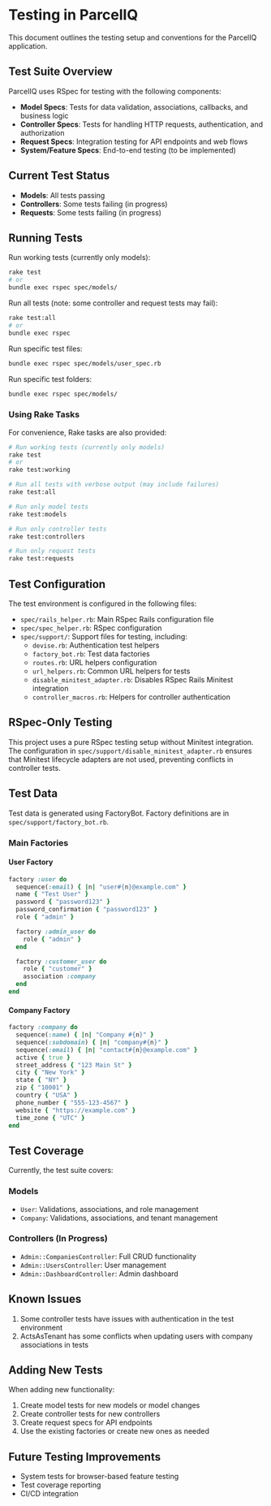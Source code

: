 # Testing in ParcelIQ

This document outlines the testing setup and conventions for the ParcelIQ application.

## Test Suite Overview

ParcelIQ uses RSpec for testing with the following components:

- **Model Specs**: Tests for data validation, associations, callbacks, and business logic
- **Controller Specs**: Tests for handling HTTP requests, authentication, and authorization
- **Request Specs**: Integration testing for API endpoints and web flows
- **System/Feature Specs**: End-to-end testing (to be implemented)

## Current Test Status

- **Models**: All tests passing
- **Controllers**: Some tests failing (in progress)
- **Requests**: Some tests failing (in progress)

## Running Tests

Run working tests (currently only models):

```bash
rake test
# or
bundle exec rspec spec/models/
```

Run all tests (note: some controller and request tests may fail):

```bash
rake test:all
# or
bundle exec rspec
```

Run specific test files:

```bash
bundle exec rspec spec/models/user_spec.rb
```

Run specific test folders:

```bash
bundle exec rspec spec/models/
```

### Using Rake Tasks

For convenience, Rake tasks are also provided:

```bash
# Run working tests (currently only models)
rake test
# or
rake test:working

# Run all tests with verbose output (may include failures)
rake test:all

# Run only model tests
rake test:models

# Run only controller tests
rake test:controllers

# Run only request tests
rake test:requests
```

## Test Configuration

The test environment is configured in the following files:

- `spec/rails_helper.rb`: Main RSpec Rails configuration file
- `spec/spec_helper.rb`: RSpec configuration
- `spec/support/`: Support files for testing, including:
  - `devise.rb`: Authentication test helpers
  - `factory_bot.rb`: Test data factories
  - `routes.rb`: URL helpers configuration
  - `url_helpers.rb`: Common URL helpers for tests
  - `disable_minitest_adapter.rb`: Disables RSpec Rails Minitest integration
  - `controller_macros.rb`: Helpers for controller authentication

## RSpec-Only Testing

This project uses a pure RSpec testing setup without Minitest integration. The configuration in `spec/support/disable_minitest_adapter.rb` ensures that Minitest lifecycle adapters are not used, preventing conflicts in controller tests.

## Test Data

Test data is generated using FactoryBot. Factory definitions are in `spec/support/factory_bot.rb`.

### Main Factories

#### User Factory

```ruby
factory :user do
  sequence(:email) { |n| "user#{n}@example.com" }
  name { "Test User" }
  password { "password123" }
  password_confirmation { "password123" }
  role { "admin" }

  factory :admin_user do
    role { "admin" }
  end

  factory :customer_user do
    role { "customer" }
    association :company
  end
end
```

#### Company Factory

```ruby
factory :company do
  sequence(:name) { |n| "Company #{n}" }
  sequence(:subdomain) { |n| "company#{n}" }
  sequence(:email) { |n| "contact#{n}@example.com" }
  active { true }
  street_address { "123 Main St" }
  city { "New York" }
  state { "NY" }
  zip { "10001" }
  country { "USA" }
  phone_number { "555-123-4567" }
  website { "https://example.com" }
  time_zone { "UTC" }
end
```

## Test Coverage

Currently, the test suite covers:

### Models

- `User`: Validations, associations, and role management
- `Company`: Validations, associations, and tenant management

### Controllers (In Progress)

- `Admin::CompaniesController`: Full CRUD functionality
- `Admin::UsersController`: User management
- `Admin::DashboardController`: Admin dashboard

## Known Issues

1. Some controller tests have issues with authentication in the test environment
2. ActsAsTenant has some conflicts when updating users with company associations in tests

## Adding New Tests

When adding new functionality:

1. Create model tests for new models or model changes
2. Create controller tests for new controllers
3. Create request specs for API endpoints
4. Use the existing factories or create new ones as needed

## Future Testing Improvements

- System tests for browser-based feature testing
- Test coverage reporting
- CI/CD integration

